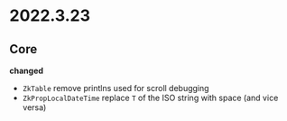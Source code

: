 # 2022.3.23

## Core

**changed**

- `ZkTable` remove printlns used for scroll debugging
- `ZkPropLocalDateTime` replace `T` of the ISO string with space (and vice versa)